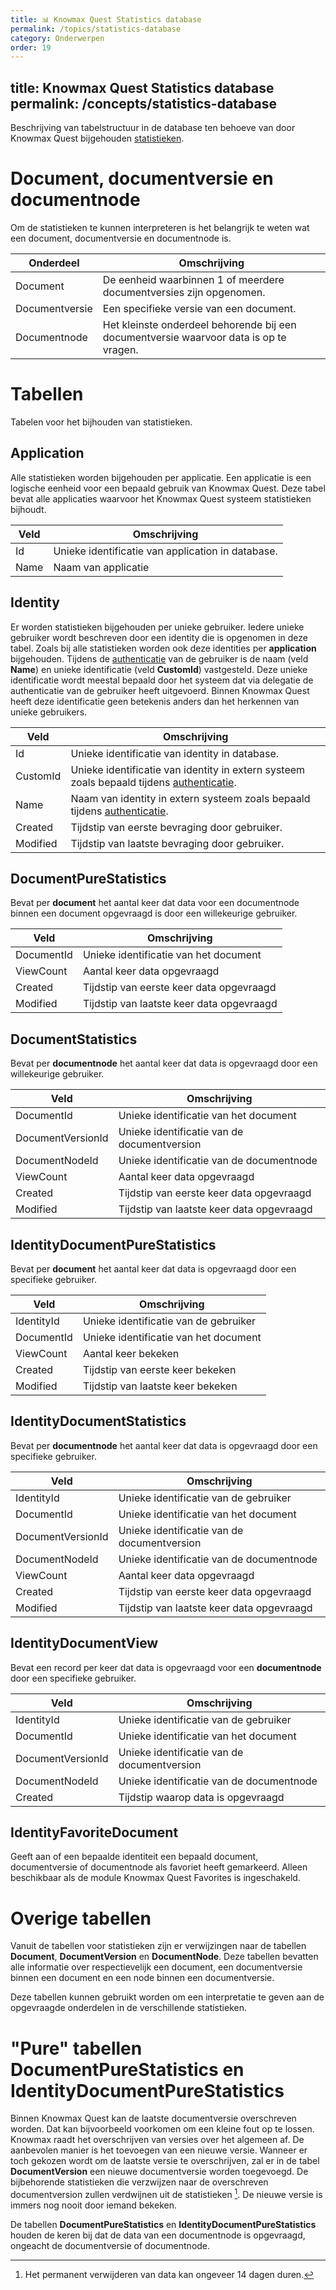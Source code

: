 ```yaml
---
title: 📊 Knowmax Quest Statistics database
permalink: /topics/statistics-database
category: Onderwerpen
order: 19
---
```

title: Knowmax Quest Statistics database
permalink: /concepts/statistics-database
---

Beschrijving van tabelstructuur in de database ten behoeve van door Knowmax Quest bijgehouden [statistieken](/concepts/statistics).

# Document, documentversie en documentnode
Om de statistieken te kunnen interpreteren is het belangrijk te weten wat een document, documentversie en documentnode is.

| Onderdeel | Omschrijving |
| --- | --- |
| Document | De eenheid waarbinnen 1 of meerdere documentversies zijn opgenomen. |
| Documentversie | Een specifieke versie van een document. |
| Documentnode | Het kleinste onderdeel behorende bij een documentversie waarvoor data is op te vragen. |

# Tabellen
Tabelen voor het bijhouden van statistieken.

## Application
Alle statistieken worden bijgehouden per applicatie. Een applicatie is een logische eenheid voor een bepaald gebruik van Knowmax Quest. Deze tabel bevat alle applicaties waarvoor het Knowmax Quest systeem statistieken bijhoudt.

| Veld | Omschrijving |
| --- | --- |
| Id | Unieke identificatie van application in database. |
| Name | Naam van applicatie |

## Identity
Er worden statistieken bijgehouden per unieke gebruiker. Iedere unieke gebruiker wordt beschreven door een identity die is opgenomen in deze tabel. Zoals bij alle statistieken worden ook deze identities per **application** bijgehouden. Tijdens de [authenticatie](authentication) van de gebruiker is de naam (veld **Name**) en unieke identificatie (veld **CustomId**) vastgesteld. Deze unieke identificatie wordt meestal bepaald door het systeem dat via delegatie de authenticatie van de gebruiker heeft uitgevoerd. Binnen Knowmax Quest heeft deze identificatie geen betekenis anders dan het herkennen van unieke gebruikers.

| Veld | Omschrijving |
| --- | --- |
| Id | Unieke identificatie van identity in database. |
| CustomId | Unieke identificatie van identity in extern systeem zoals bepaald tijdens [authenticatie](/concepts/authentication). |
| Name | Naam van identity in extern systeem zoals bepaald tijdens [authenticatie](/concepts/authentication). |
| Created | Tijdstip van eerste bevraging door gebruiker. |
| Modified | Tijdstip van laatste bevraging door gebruiker. |

## DocumentPureStatistics
Bevat per **document** het aantal keer dat data voor een documentnode binnen een document opgevraagd is door een willekeurige gebruiker. 

| Veld | Omschrijving |
| --- | --- |
| DocumentId | Unieke identificatie van het document |
| ViewCount | Aantal keer data opgevraagd |
| Created | Tijdstip van eerste keer data opgevraagd |
| Modified | Tijdstip van laatste keer data opgevraagd |

## DocumentStatistics
Bevat per **documentnode** het aantal keer dat data is opgevraagd door een willekeurige gebruiker.

| Veld | Omschrijving |
| --- | --- |
| DocumentId | Unieke identificatie van het document |
| DocumentVersionId | Unieke identificatie van de documentversion |
| DocumentNodeId | Unieke identificatie van de documentnode |
| ViewCount | Aantal keer data opgevraagd |
| Created | Tijdstip van eerste keer data opgevraagd |
| Modified | Tijdstip van laatste keer data opgevraagd |

## IdentityDocumentPureStatistics
Bevat per **document** het aantal keer dat data is opgevraagd door een specifieke gebruiker.

| Veld | Omschrijving |
| --- | --- |
| IdentityId | Unieke identificatie van de gebruiker |
| DocumentId | Unieke identificatie van het document |
| ViewCount | Aantal keer bekeken |
| Created | Tijdstip van eerste keer bekeken |
| Modified | Tijdstip van laatste keer bekeken |

## IdentityDocumentStatistics
Bevat per **documentnode** het aantal keer dat data is opgevraagd door een specifieke gebruiker.

| Veld | Omschrijving |
| --- | --- |
| IdentityId | Unieke identificatie van de gebruiker |
| DocumentId | Unieke identificatie van het document |
| DocumentVersionId | Unieke identificatie van de documentversion |
| DocumentNodeId | Unieke identificatie van de documentnode |
| ViewCount | Aantal keer data opgevraagd |
| Created | Tijdstip van eerste keer data opgevraagd |
| Modified | Tijdstip van laatste keer data opgevraagd |

## IdentityDocumentView
Bevat een record per keer dat data is opgevraagd voor een **documentnode** door een specifieke gebruiker.

| Veld | Omschrijving |
| --- | --- |
| IdentityId | Unieke identificatie van de gebruiker |
| DocumentId | Unieke identificatie van het document |
| DocumentVersionId | Unieke identificatie van de documentversion |
| DocumentNodeId | Unieke identificatie van de documentnode |
| Created | Tijdstip waarop data is opgevraagd |

## IdentityFavoriteDocument
Geeft aan of een bepaalde identiteit een bepaald document, documentversie of documentnode als favoriet heeft gemarkeerd. Alleen beschikbaar als de module Knowmax Quest Favorites is ingeschakeld.

# Overige tabellen
Vanuit de tabellen voor statistieken zijn er verwijzingen naar de tabellen **Document**, **DocumentVersion** en **DocumentNode**. Deze tabellen bevatten alle informatie over respectievelijk een document, een documentversie binnen een document en een node binnen een documentversie.

Deze tabellen kunnen gebruikt worden om een interpretatie te geven aan de opgevraagde onderdelen in de verschillende statistieken.

# "Pure" tabellen DocumentPureStatistics en IdentityDocumentPureStatistics
Binnen Knowmax Quest kan de laatste documentversie overschreven worden. Dat kan bijvoorbeeld voorkomen om een kleine fout op te lossen. Knowmax raadt het overschrijven van versies over het algemeen af. De aanbevolen manier is het toevoegen van een nieuwe versie. Wanneer er toch gekozen wordt om de laatste versie te overschrijven, zal er in de tabel **DocumentVersion** een nieuwe documentversie worden toegevoegd. De bijbehorende statistieken die verzwijzen naar de overschreven documentversion zullen verdwijnen uit de statistieken [^1]. De nieuwe versie is immers nog nooit door iemand bekeken.

De tabellen **DocumentPureStatistics** en **IdentityDocumentPureStatistics** houden de keren bij dat de data van een documentnode is opgevraagd, ongeacht de documentversie of documentnode.

[^1]: Het permanent verwijderen van data kan ongeveer 14 dagen duren.